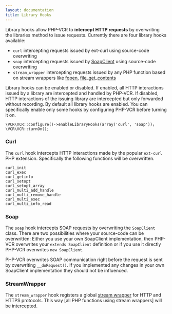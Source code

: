 ```yaml
---
layout: documentation
title: Library Hooks
---
```


Library hooks allow PHP-VCR to **intercept HTTP requests** by overwriting the libraries method to issue requests.
Currently there are four library hooks available:

 * `curl` intercepting requests issued by ext-curl using source-code overwriting
 * `soap` intercepting requests issued by [SoapClient](http://php.net/SoapClient) using source-code overwriting
 * `stream_wrapper` intercepting requests issued by any PHP function based on stream wrappers like [fopen](http://php.net/fopen), [file_get_contents](http://php.net/file_get_contents)

Library hooks can be enabled or disabled. If enabled, all HTTP interactions issued by a library are intercepted and handled by PHP-VCR. If disabled, HTTP interactions of the issuing library are intercepted but only forwarded without recording. By default all library hooks are enabled. You can specifically enable only some hooks by configuring PHP-VCR before turning it on.

    \VCR\VCR::configure()->enableLibraryHooks(array('curl', 'soap'));
    \VCR\VCR::turnOn();

### Curl

The `curl` hook intercepts HTTP interactions made by the popular `ext-curl` PHP extension. Specifically the following functions will be overwritten.

    curl_init
    curl_exec
    curl_getinfo
    curl_setopt
    curl_setopt_array
    curl_multi_add_handle
    curl_multi_remove_handle
    curl_multi_exec
    curl_multi_info_read


### Soap

The `soap` hook intercepts SOAP requests by overwriting the `SoapClient` class. There are two possibilities where your source-code can be overwritten: Either you use your own SoapClient implementation, then PHP-VCR overwrites your `extends SoapClient` definition or if you use it directly PHP-VCR overwrites `new SoapClient`.

PHP-VCR overwrites SOAP communication right before the request is sent by overwriting `__doRequest()`. If you implemented any changes in your own SoapClient implementation they should not be influenced.

### StreamWrapper

The `stream_wrapper` hook registers a global [stream wrapper](http://php.net/stream_wrapper) for HTTP and HTTPS protocols. This way [all PHP functions using stream wrappers] will be intercepted.

